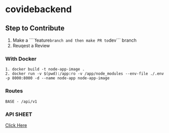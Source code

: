 # covidebackend

## Step to Contribute
1. Make a ````feature``` branch and then make PR to ```dev``` branch 
2. Reuqest a Review
### With Docker
```
1. docker build -t node-app-image .
2. docker run -v $(pwd):/app:ro -v /app/node_modules --env-file ./.env -p 8000:8000 -d --name node-app node-app-image
```
### Routes
```
BASE - /api/v1
```
### API SHEET

[Click Here](https://docs.google.com/spreadsheets/d/1VStg1hLzxWkKKzyR_n0NzguWiijzZ23l7VitnVMD9Zk/edit?usp=sharing)